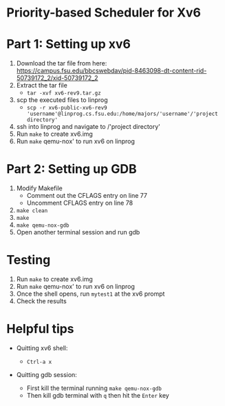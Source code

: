# Priority-based Scheduler for Xv6
# Part 1: Setting up xv6
1. Download the tar file from here: https://campus.fsu.edu/bbcswebdav/pid-8463098-dt-content-rid-50739172_2/xid-50739172_2
2. Extract the tar file
    - `tar -xvf xv6-rev9.tar.gz`
3. scp the executed files to linprog
    - `scp -r xv6-public-xv6-rev9 'username'@linprog.cs.fsu.edu:/home/majors/'username'/'project directory'`
4. ssh into linprog and navigate to /'project directory'
5. Run `make` to create xv6.img
6. Run `make` qemu-nox' to run xv6 on linprog

# Part 2: Setting up GDB
1. Modify Makefile
    - Comment out the CFLAGS entry on line 77
    - Uncomment CFLAGS entry on line 78
2. `make clean`
3. `make`
4. `make qemu-nox-gdb`
5. Open another terminal session and run gdb

# Testing
1. Run `make` to create xv6.img
2. Run `make` qemu-nox' to run xv6 on linprog
3. Once the shell opens, run `mytest1` at the xv6 prompt
4. Check the results

# Helpful tips
- Quitting xv6 shell:
    - `Ctrl-a x`

- Quitting gdb session:
    - First kill the terminal running `make qemu-nox-gdb`
    - Then kill gdb terminal with `q` then hit the `Enter` key